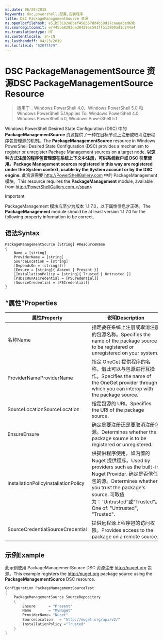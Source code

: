 ```yaml
---
ms.date: 06/20/2018
keywords: dsc,powershell,配置,安装程序
title: DSC PackageManagementSource 资源
ms.openlocfilehash: e51b5318288bef458567dd4b58d17caaea3ed69b
ms.sourcegitcommit: e7445ba8203da304286c591ff513900ad1c244a4
ms.translationtype: HT
ms.contentlocale: zh-CN
ms.lasthandoff: 04/23/2019
ms.locfileid: "62077579"
---
```

# <a name="dsc-packagemanagementsource-resource"></a><span data-ttu-id="42e69-103">DSC PackageManagementSource 资源</span><span class="sxs-lookup"><span data-stu-id="42e69-103">DSC PackageManagementSource Resource</span></span>

> <span data-ttu-id="42e69-104">适用于：Windows PowerShell 4.0、Windows PowerShell 5.0 和 Windows PowerShell 5.1</span><span class="sxs-lookup"><span data-stu-id="42e69-104">Applies To: Windows PowerShell 4.0, Windows PowerShell 5.0, Windows PowerShell 5.1</span></span>

<span data-ttu-id="42e69-105">Windows PowerShell Desired State Configuration (DSC) 中的 **PackageManagementSource** 资源提供了一种在目标节点上注册或取消注册程序包管理源的机制。</span><span class="sxs-lookup"><span data-stu-id="42e69-105">The **PackageManagementSource** resource in Windows PowerShell Desired State Configuration (DSC) provides a mechanism to register or unregister Package Management sources on a target node.</span></span> <span data-ttu-id="42e69-106">**以这种方式注册的程序包管理源在系统上下文中注册，可供系统帐户或 DSC 引擎使用。**</span><span class="sxs-lookup"><span data-stu-id="42e69-106">**Package Management sources registered in this way are registered under the System context, usable by the System account or by the DSC engine.**</span></span> <span data-ttu-id="42e69-107">此资源需要 http://PowerShellGallery.com 中的 PackageManagement 模块。</span><span class="sxs-lookup"><span data-stu-id="42e69-107">This resource requires the **PackageManagement** module, available from http://PowerShellGallery.com.</span></span>

> [!IMPORTANT]
> <span data-ttu-id="42e69-108">PackageManagement 模块应至少为版本 1.1.7.0，以下属性信息才正确。</span><span class="sxs-lookup"><span data-stu-id="42e69-108">The **PackageManagement** module should be at least version 1.1.7.0 for the following property information to be correct.</span></span>

## <a name="syntax"></a><span data-ttu-id="42e69-109">语法</span><span class="sxs-lookup"><span data-stu-id="42e69-109">Syntax</span></span>

```
PackageManagementSource [String] #ResourceName
{
    Name = [string]
    ProviderName = [string]
    SourceLocation = [string]
    [DependsOn = [string[]]]
    [Ensure = [string]{ Absent | Present }]
    [InstallationPolicy = [string]{ Trusted | Untrusted }]
    [PsDscRunAsCredential = [PSCredential]]
    [SourceCredential = [PSCredential]]
}
```

## <a name="properties"></a><span data-ttu-id="42e69-110">“属性”</span><span class="sxs-lookup"><span data-stu-id="42e69-110">Properties</span></span>

|  <span data-ttu-id="42e69-111">属性</span><span class="sxs-lookup"><span data-stu-id="42e69-111">Property</span></span>  |  <span data-ttu-id="42e69-112">说明</span><span class="sxs-lookup"><span data-stu-id="42e69-112">Description</span></span>   |
|---|---|
| <span data-ttu-id="42e69-113">名称</span><span class="sxs-lookup"><span data-stu-id="42e69-113">Name</span></span>| <span data-ttu-id="42e69-114">指定要在系统上注册或取消注册的包源名称。</span><span class="sxs-lookup"><span data-stu-id="42e69-114">Specifies the name of the package source to be registered or unregistered on your system.</span></span>|
| <span data-ttu-id="42e69-115">ProviderName</span><span class="sxs-lookup"><span data-stu-id="42e69-115">ProviderName</span></span>| <span data-ttu-id="42e69-116">指定 OneGet 提供程序的名称，借此可以与包源进行互操作。</span><span class="sxs-lookup"><span data-stu-id="42e69-116">Specifies the name of the OneGet provider through which you can interop with the package source.</span></span>|
| <span data-ttu-id="42e69-117">SourceLocation</span><span class="sxs-lookup"><span data-stu-id="42e69-117">SourceLocation</span></span>| <span data-ttu-id="42e69-118">指定包源的 URI。</span><span class="sxs-lookup"><span data-stu-id="42e69-118">Specifies the URI of the package source.</span></span>|
| <span data-ttu-id="42e69-119">Ensure</span><span class="sxs-lookup"><span data-stu-id="42e69-119">Ensure</span></span>| <span data-ttu-id="42e69-120">确定是要注册还是要取消注册包源。</span><span class="sxs-lookup"><span data-stu-id="42e69-120">Determines whether the package source is to be registered or unregistered.</span></span>|
| <span data-ttu-id="42e69-121">InstallationPolicy</span><span class="sxs-lookup"><span data-stu-id="42e69-121">InstallationPolicy</span></span>| <span data-ttu-id="42e69-122">供提供程序使用，如内置的 Nuget 提供程序。</span><span class="sxs-lookup"><span data-stu-id="42e69-122">Used by providers such as the built-in Nuget Provider.</span></span> <span data-ttu-id="42e69-123">确定是否信任包的源。</span><span class="sxs-lookup"><span data-stu-id="42e69-123">Determines whether you trust the package's source.</span></span> <span data-ttu-id="42e69-124">可取值为：“Untrusted”或“Trusted”。</span><span class="sxs-lookup"><span data-stu-id="42e69-124">One of: "Untrusted", "Trusted".</span></span>|
| <span data-ttu-id="42e69-125">SourceCredential</span><span class="sxs-lookup"><span data-stu-id="42e69-125">SourceCredential</span></span>| <span data-ttu-id="42e69-126">提供远程源上程序包的访问权限。</span><span class="sxs-lookup"><span data-stu-id="42e69-126">Provides access to the package on a remote source.</span></span>|

## <a name="example"></a><span data-ttu-id="42e69-127">示例</span><span class="sxs-lookup"><span data-stu-id="42e69-127">Example</span></span>

<span data-ttu-id="42e69-128">此示例使用 PackageManagementSource DSC 资源注册 http://nuget.org 包源。</span><span class="sxs-lookup"><span data-stu-id="42e69-128">This example registers the http://nuget.org package source using the **PackageManagementSource** DSC resource.</span></span>

```powershell
Configuration PackageManagementSourceTest
{
    PackageManagementSource SourceRepository
    {
        Ensure      = "Present"
        Name        = "MyNuget"
        ProviderName= "Nuget"
        SourceLocation   = "http://nuget.org/api/v2/"
        InstallationPolicy ="Trusted"
    }
}
```